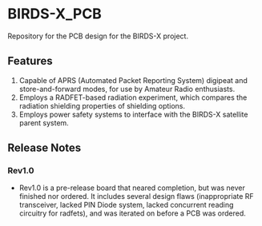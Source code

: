 # BIRDS-X_PCB
Repository for the PCB design for the BIRDS-X project.

## Features
1. Capable of APRS (Automated Packet Reporting System) digipeat and store-and-forward modes, for use by Amateur Radio enthusiasts.
2. Employs a RADFET-based radiation experiment, which compares the radiation shielding properties of shielding options.
3. Employs power safety systems to interface with the BIRDS-X satellite parent system.

## Release Notes

### Rev1.0
* Rev1.0 is a pre-release board that neared completion, but was never finished nor ordered. It includes several design flaws (inappropriate RF transceiver, lacked PIN Diode system, lacked concurrent reading circuitry for radfets), and was iterated on before a PCB was ordered.

